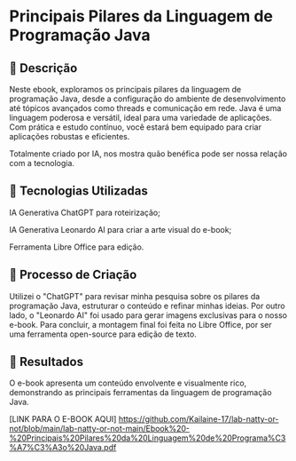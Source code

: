 # Principais Pilares da Linguagem de Programação Java

## 📒 Descrição
Neste ebook, exploramos os principais pilares da linguagem de programação Java, desde a configuração do ambiente de desenvolvimento até tópicos avançados como threads e comunicação em rede. Java é uma linguagem poderosa e versátil, ideal para uma variedade de aplicações. Com prática e estudo contínuo, você estará bem equipado para criar aplicações robustas e eficientes.

Totalmente criado por IA, nos mostra quão benéfica pode ser nossa relação com a tecnologia.


## 🤖 Tecnologias Utilizadas
IA Generativa ChatGPT para roteirização;

IA Generativa Leonardo AI para criar a arte visual do e-book;

Ferramenta Libre Office para edição.

## 🧐 Processo de Criação
Utilizei o "ChatGPT" para revisar minha pesquisa sobre os pilares da programação Java, estruturar o conteúdo e refinar minhas ideias. Por outro lado, o "Leonardo AI" foi usado para gerar imagens exclusivas para o nosso e-book. Para concluir, a montagem final foi feita no Libre Office, por ser uma ferramenta open-source para edição de texto.

## 🚀 Resultados
O e-book apresenta um conteúdo envolvente e visualmente rico, demonstrando as principais ferramentas da linguagem de programação Java.

[LINK PARA O E-BOOK AQUI] https://github.com/Kailaine-17/lab-natty-or-not/blob/main/lab-natty-or-not-main/Ebook%20-%20Principais%20Pilares%20da%20Linguagem%20de%20Programa%C3%A7%C3%A3o%20Java.pdf

